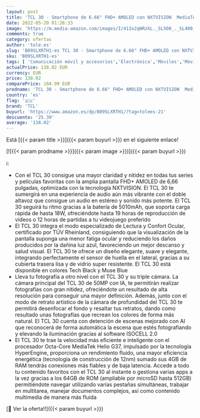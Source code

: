 ```yaml
---
layout: post
title: 'TCL 30 - Smartphone de 6.66" FHD+ AMOLED con NXTVISION  MediaTek Helio G37  4GB/64GB Ampliable MicroSD  Dual SIM  Cámaras 50MP+2MP+2MP  Batería 5000mAh  Android 12  Negro'
date: 2022-05-20 01:26:33
image: 'https://m.media-amazon.com/images/I/41Ie2qWRzkL._SL500_._SL400_.jpg'
comments: true
category: ofertas
author: 'tole.es'
slug: 'B09SLXRTH1-es TCL 30 - Smartphone de 6.66" FHD+ AMOLED con NXTVISION...'
sku: 'B09SLXRTH1-es'
tags: [ 'Comunicación móvil y accesorios','Electrónica','Móviles','Móviles y smartphones libres','android','tcl','🇪🇸', ]
actualPrice: 138.02 EUR
currency: EUR
price: 138.02
comparePrice: 184.99 EUR
prodname: 'TCL 30 - Smartphone de 6.66" FHD+ AMOLED con NXTVISION  MediaTek Helio G37  4GB/64GB Ampliable MicroSD  Dual SIM  Cámaras 50MP+2MP+2MP  Batería 5000mAh  Android 12  Negro'
country: 'es'
flag: '🇪🇸'
brand: 'TCL'
buyurl: 'https://www.amazon.es/dp/B09SLXRTH1/?tag=tolees-21'
descuento: '25.39'
average: '138.02'
---
```


Está [{{< param title >}}]({{< param buyurl >}}) en el siguiente enlace!

[![{{< param prodname >}}]({{< param image >}})]({{< param buyurl >}})

ℹ️:

- Con el TCL 30 consigue una mayor claridad y nitidez en todas tus series y películas favoritas con la amplia pantalla FHD+ AMOLED de 6,66 pulgadas, optimizada con la tecnología NXTVISION. El TCL 30 te sumergirá en una experiencia de audio aún más vibrante con el doble altavoz que consigue un audio en estéreo y sonido más potente. El TCL 30 seguirá tu ritmo gracias a la batería de 5010mAh, que soporta carga rápida de hasta 18W, ofreciéndote hasta 19 horas de reproducción de videos o 12 horas de partidas a tu videojuego preferido
- El TCL 30 integra el modo especializado de Lectura y Confort Ocular, certificado por TÜV Rheinland, consiguiendo que la visualización de la pantalla suponga una menor fatiga ocular y reduciendo los daños producidos por la dañina luz azul, favoreciendo un mejor descanso y salud visual. El TCL 30 te ofrece un diseño elegante, suave y elegante, integrando perfectamente el sensor de huella en el lateral, gracias a su cubierta trasera lisa y de vidrio super resistente. El TCL 30 está disponible en colores Tech Black y Muse Blue
- Lleva tu fotografía a otro nivel con el TCL 30 y su triple cámara. La cámara principal del TCL 30 de 50MP con IA, te permitirán realizar fotografías con gran nitidez, ofreciéndote un resultado de alta resolución para conseguir una mayor definición. Además, junto con el modo de retrato artístico de la cámara de profundidad del TCL 30 te permitirá desenfocar el fondo y resaltar tus retratos, dando como resultado unas fotografías que recrean los colores de forma más natural. El TCL 30 cuenta con detención de escenas mejorado con AI que reconocerá de forma automática la escena que estés fotografiando y elevando la iluminación gracias al software ISOCELL 2.0
- El TCL 30 te trae la velocidad más eficiente e inteligente con el procesador Octa-Core MediaTek Helio G37, impulsado por la tecnología HyperEngine, proporciona un rendimiento fluido, una mayor eficiencia energética (tecnología de construcción de 12nm) sumado sus 4GB de RAM tendrás conexiones más fiables y de baja latencia. Accede a todo tu contenido favoritos con el TCL 30 al instante o gestiona varias apps a la vez gracias a los 64GB de ROM (ampliable por microSD hasta 512GB) permitiéndote navegar utilizando varias pestañas simultáneas, trabajar en multitarea, manejar documentos complejos, así como contenido multimedia de manera más fluida

[🛒 Ver la oferta!!]({{< param buyurl >}})
